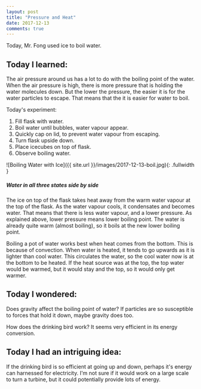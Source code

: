 ```yaml
---
layout: post
title: "Pressure and Heat"
date: 2017-12-13
comments: true
---
```


Today, Mr. Fong used ice to boil water.

## Today I learned:

The air pressure around us has a lot to do with the boiling point of the water. When the air pressure is high, there is more pressure that is holding the water molecules down. But the lower the pressure, the easier it is for the water particles to escape. That means that the it is easier for water to boil.

Today's experiment:

1. Fill flask with water.
2. Boil water until bubbles, water vapour appear.
3. Quickly cap on lid, to prevent water vapour from escaping.
4. Turn flask upside down.
5. Place icecubes on top of flask.
6. Observe boiling water.

![Boiling Water with Ice]({{ site.url }}/images/2017-12-13-boil.jpg){: .fullwidth }

##### Water in all three states side by side

The ice on top of the flask takes heat away from the warm water vapour at the top of the flask. As the water vapour cools, it condensates and becomes water. That means that there is less water vapour, and a lower pressure. As explained above, lower pressure means lower boiling point. The water is already quite warm (almost boiling), so it boils at the new lower boiling point.

Boiling a pot of water works best when heat comes from the bottom. This is because of convection. When water is heated, it tends to go upwards as it is lighter than cool water. This circulates the water, so the cool water now is at the bottom to be heated. If the heat source was at the top, the top water would be warmed, but it would stay and the top, so it would only get warmer.

## Today I wondered:

Does gravity affect the boiling point of water? If particles are so susceptible to forces that hold it down, maybe gravity does too.

How does the drinking bird work? It seems very efficient in its energy conversion.

## Today I had an intriguing idea:

If the drinking bird is so efficient at going up and down, perhaps it's energy can harnessed for electricity. I'm not sure if it would work on a large scale to turn a turbine, but it could potentially provide lots of energy.
